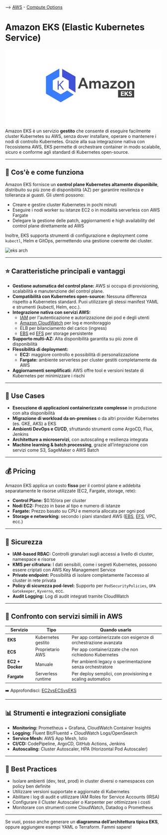 --> [AWS](/00-Intro/AWS.md)  -  [Compute Options](/01-Compute-options/AWS-Compute-Options.md)
# Amazon EKS (Elastic Kubernetes Service)

![eks](img/eks.jpg)
Amazon EKS è un servizio **gestito** che consente di eseguire facilmente cluster Kubernetes su AWS, senza dover installare, operare o mantenere i nodi di controllo Kubernetes. Grazie alla sua integrazione nativa con l’ecosistema AWS, EKS permette di orchestrare container in modo scalabile, sicuro e conforme agli standard di Kubernetes open-source.

---

## 🔧 Cos'è e come funziona

Amazon EKS fornisce un **control plane Kubernetes altamente disponibile**, distribuito su più zone di disponibilità (AZ) per garantire resilienza e tolleranza ai guasti. Gli utenti possono:

- Creare e gestire cluster Kubernetes in pochi minuti
- Eseguire i nodi worker su istanze EC2 o in modalità serverless con AWS Fargate
- Delegare la gestione delle patch, aggiornamenti e high availability del control plane direttamente ad AWS

Inoltre, EKS supporta strumenti di configurazione e deployment come `kubectl`, Helm e GitOps, permettendo una gestione coerente dei cluster.

![eks arch](Architecture-of-EKS.webp)

---

## ⭐ Caratteristiche principali e vantaggi

- **Gestione automatica del control plane:** AWS si occupa di provisioning, scalabilità e manutenzione del control plane.
- **Compatibilità con Kubernetes open-source:** Nessuna differenza rispetto a Kubernetes standard. Puoi utilizzare gli stessi manifest YAML e strumenti (kubectl, Helm, ecc.).
- **Integrazione nativa con servizi AWS:**
  - [IAM](/09-Sicurezza-Compliance-Governance/Sicurezza/AWS-IAM.md) per l'autenticazione e autorizzazione dei pod e degli utenti
  - [Amazon CloudWatch](/08-Auditing-Monitoring-Logging/Amazon-CloudWatch.md) per log e monitoraggio
  - ELB per bilanciamento del carico (ingress)
  - [EBS](/02-Storage-services/Amazon-EBS.md) ed [EFS](/02-Storage-services/Amazon-EFS.md) per storage persistente
- **Supporto multi-AZ:** Alta disponibilità garantita su più zone di disponibilità
- **Flessibilità di deployment:** 
  - **EC2:** maggiore controllo e possibilità di personalizzazione
  - **Fargate:** ambiente serverless per cluster gestiti completamente da AWS
- **Aggiornamenti semplificati:** AWS offre tool e versioni testate di Kubernetes per minimizzare i rischi

---

## 🚀 Use Cases

- **Esecuzione di applicazioni containerizzate complesse** in produzione con alta disponibilità
- **Migrazione di workload da on-premises** o da altri provider Kubernetes (es. GKE, AKS) a EKS
- **Ambienti DevOps e CI/CD**, sfruttando strumenti come ArgoCD, Flux, Jenkins
- **Architetture a microservizi**, con autoscaling e resilienza integrata
- **Machine learning & batch processing**, grazie all’integrazione con servizi come S3, SageMaker o AWS Batch

---

## 💰 Pricing

Amazon EKS applica un costo **fisso** per il control plane e addebita separatamente le risorse utilizzate (EC2, Fargate, storage, rete):

- **Control Plane:** $0.10/ora per cluster
- **Nodi EC2:** Prezzo in base al tipo e numero di istanze
- **Fargate:** Prezzo basato su CPU e memoria allocata per ogni pod
- **Storage e networking:** secondo i piani standard AWS ([EBS](/02-Storage-services/Amazon-EBS.md), [EFS](/02-Storage-services/Amazon-EFS.md), VPC, ecc.)


---

## 🔐 Sicurezza

- **IAM-based RBAC:** Controlli granulari sugli accessi a livello di cluster, namespace e risorse
- **KMS per cifratura:** I dati sensibili, come i segreti Kubernetes, possono essere criptati con AWS Key Management Service
- **Private endpoint:** Possibilità di isolare completamente l’accesso al cluster in rete privata
- **Policy di sicurezza pod-level:** Supporto per `PodSecurityPolicies`, `OPA Gatekeeper`, `Kyverno`, ecc.
- **Audit Logging:** Log di audit integrati tramite CloudWatch

---

## 🔄 Confronto con servizi simili in AWS

| Servizio         | Tipo               | Quando usarlo                                               |
|------------------|--------------------|-------------------------------------------------------------|
| **EKS**          | Kubernetes gestito | Per app containerizzate con esigenze di orchestrazione avanzata |
| **ECS**          | Proprietario AWS   | Per app containerizzate che non richiedono Kubernetes       |
| **EC2 + Docker** | Manuale            | Per ambienti legacy o sperimentazione senza orchestratore   |
| **Fargate**      | Serverless runtime | Per deploy semplici, con provisioning e scaling automatico  |

➡️ Approfondisci: [EC2vsECSvsEKS](/01-Compute-options/EC2vsECSvsEKS.md)

---

## 📊 Strumenti e integrazioni consigliate

- **Monitoring:** Prometheus + Grafana, CloudWatch Container Insights
- **Logging:** Fluent Bit/Fluentd + CloudWatch Logs/OpenSearch
- **Service Mesh:** AWS App Mesh, Istio
- **CI/CD:** CodePipeline, ArgoCD, GitHub Actions, Jenkins
- **Autoscaling:** Cluster Autoscaler, HPA (Horizontal Pod Autoscaler)

---

## 📌 Best Practices

- Isolare ambienti (dev, test, prod) in cluster diversi o namespaces con policy ben definite
- Utilizzare versioni supportate e aggiornate di Kubernetes
- Abilitare i log di audit e utilizzare IAM Roles for Service Accounts (IRSA)
- Configurare il Cluster Autoscaler o Karpenter per ottimizzare i costi
- Monitorare con strumenti come CloudWatch, Datadog o Prometheus

---

Se vuoi, posso anche generare un **diagramma dell’architettura tipica EKS**, oppure aggiungere esempi YAML o Terraform. Fammi sapere!
